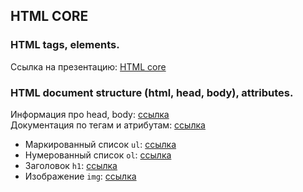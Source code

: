 ## HTML CORE
### HTML tags, elements. 
Ссылка на презентацию: [HTML core](https://github.com/ait-tr/cohort22/blob/main/basic_programming/lesson_63/html_core.pdf)

### HTML document structure (html, head, body), attributes. 
Информация про head, body: [ссылка](https://www.w3schools.com/html/html_head.asp)  
Документация по тегам и атрибутам: [ссылка](https://developer.mozilla.org/en-US/docs/Web/HTML/Element/a)

- Маркированный список `ul`:
[ссылка](http://htmlbook.ru/html/ul)
- Нумерованный список `ol`:
[ссылка](http://htmlbook.ru/html/ol)
- Заголовок `h1`:
[ссылка](http://htmlbook.ru/html/h1)
- Изображение `img`:
[ссылка](http://htmlbook.ru/html/img)